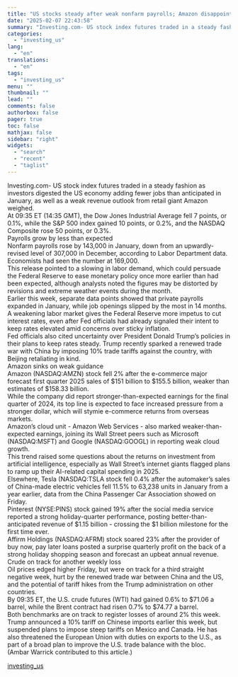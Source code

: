 ```yaml
---
title: "US stocks steady after weak nonfarm payrolls; Amazon disappoints"
date: "2025-02-07 22:43:58"
summary: "Investing.com- US stock index futures traded in a steady fashion as investors digested the US economy adding fewer jobs than anticipated in January, as well as a weak revenue outlook from retail giant Amazon weighed.At 09:35 ET (14:35 GMT), the Dow Jones Industrial Average fell 7 points, or 0.1%, while..."
categories:
  - "investing_us"
lang:
  - "en"
translations:
  - "en"
tags:
  - "investing_us"
menu: ""
thumbnail: ""
lead: ""
comments: false
authorbox: false
pager: true
toc: false
mathjax: false
sidebar: "right"
widgets:
  - "search"
  - "recent"
  - "taglist"
---
```


Investing.com- US stock index futures traded in a steady fashion as investors digested the US economy adding fewer jobs than anticipated in January, as well as a weak revenue outlook from retail giant Amazon weighed.  
At 09:35 ET (14:35 GMT), the Dow Jones Industrial Average fell 7 points, or 0.1%, while the S&P 500 index gained 10 points, or 0.2%, and the NASDAQ Composite rose 50 points, or 0.3%.   
Payrolls grow by less than expected   
Nonfarm payrolls rose by 143,000 in January, down from an upwardly-revised level of 307,000 in December, according to Labor Department data. Economists had seen the number at 169,000.  
This release pointed to a slowing in labor demand, which could persuade the Federal Reserve to ease monetary policy once more earlier than had been expected, although analysts noted the figures may be distorted by revisions and extreme weather events during the month.  
Earlier this week, separate data points showed that private payrolls expanded in January, while job openings slipped by the most in 14 months.  
A weakening labor market gives the Federal Reserve more impetus to cut interest rates, even after Fed officials had already signaled their intent to keep rates elevated amid concerns over sticky inflation.  
Fed officials also cited uncertainty over President Donald Trump’s policies in their plans to keep rates steady. Trump recently sparked a renewed trade war with China by imposing 10% trade tariffs against the country, with Beijing retaliating in kind.  
Amazon sinks on weak guidance  
Amazon (NASDAQ:AMZN) stock fell 2% after the e-commerce major forecast first quarter 2025 sales of $151 billion to $155.5 billion, weaker than estimates of $158.33 billion.  
While the company did report stronger-than-expected earnings for the final quarter of 2024, its top line is expected to face increased pressure from a stronger dollar, which will stymie e-commerce returns from overseas markets.   
Amazon’s cloud unit - Amazon Web Services - also marked weaker-than-expected earnings, joining its Wall Street peers such as Microsoft (NASDAQ:MSFT) and Google (NASDAQ:GOOGL) in reporting weak cloud growth.   
This trend raised some questions about the returns on investment from artificial intelligence, especially as Wall Street’s internet giants flagged plans to ramp up their AI-related capital spending in 2025.  
Elsewhere, Tesla (NASDAQ:TSLA stock fell 0.4% after the automaker’s sales of China-made electric vehicles fell 11.5% to 63,238 units in January from a year earlier, data from the China Passenger Car Association showed on Friday.  
Pinterest (NYSE:PINS) stock gained 19% after the social media service reported a strong holiday-quarter performance, posting better-than-anticipated revenue of $1.15 billion - crossing the $1 billion milestone for the first time ever.  
 Affirm Holdings (NASDAQ:AFRM) stock soared 23% after the provider of buy now, pay later loans posted a surprise quarterly profit on the back of a strong holiday shopping season and forecast an upbeat annual revenue.  
Crude on track for another weekly loss  
Oil prices edged higher Friday, but were on track for a third straight negative week, hurt by the renewed trade war between China and the US, and the potential of tariff hikes from the Trump administration on other countries.  
By 09:35 ET, the U.S. crude futures (WTI) had gained 0.6% to $71.06 a barrel, while the Brent contract had risen 0.7% to $74.77 a barrel.  
Both benchmarks are on track to register losses of around 2% this week.  
Trump announced a 10% tariff on Chinese imports earlier this week, but suspended plans to impose steep tariffs on Mexico and Canada. He has also threatened the European Union with duties on exports to the U.S., as part of a broad plan to improve the U.S. trade balance with the bloc.  
(Ambar Warrick contributed to this article.)

[investing_us](https://www.investing.com/news/stock-market-news/us-stock-futures-dip-as-amazon-sinks-on-weak-outlook-nonfarm-payrolls-awaited-3855328)
